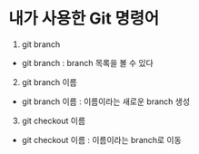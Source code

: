 # 내가 사용한 Git 명령어

1. git branch
- git branch : branch 목록을 볼 수 있다


2. git branch 이름
- git branch 이름 : 이름이라는 새로운 branch 생성

3. git checkout 이름
- git checkout 이름 : 이름이라는 branch로 이동

